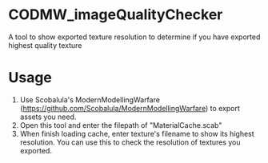 # CODMW_imageQualityChecker
A tool to show exported texture resolution to determine if you have exported highest quality texture

# Usage
1. Use Scobalula's ModernModellingWarfare (https://github.com/Scobalula/ModernModellingWarfare) to export assets you need.
2. Open this tool and enter the filepath of "MaterialCache.scab"
3. When finish loading cache, enter texture's filename to show its highest resolution. You can use this to check the resolution of textures you exported.
